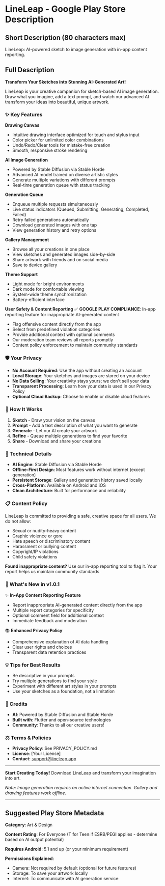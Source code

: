 # LineLeap - Google Play Store Description

## Short Description (80 characters max)
LineLeap: AI-powered sketch to image generation with in-app content reporting.

## Full Description

**Transform Your Sketches into Stunning AI-Generated Art!**

LineLeap is your creative companion for sketch-based AI image generation. Draw what you imagine, add a text prompt, and watch our advanced AI transform your ideas into beautiful, unique artwork.

### ✨ Key Features

**Drawing Canvas**
- Intuitive drawing interface optimized for touch and stylus input
- Color picker for unlimited color combinations
- Undo/Redo/Clear tools for mistake-free creation
- Smooth, responsive stroke rendering

**AI Image Generation**
- Powered by Stable Diffusion via Stable Horde
- Advanced AI model trained on diverse artistic styles
- Generate multiple variations with different prompts
- Real-time generation queue with status tracking

**Generation Queue**
- Enqueue multiple requests simultaneously
- Live status indicators (Queued, Submitting, Generating, Completed, Failed)
- Retry failed generations automatically
- Download generated images with one tap
- View generation history and retry options

**Gallery Management**
- Browse all your creations in one place
- View sketches and generated images side-by-side
- Share artwork with friends and on social media
- Save to device gallery

**Theme Support**
- Light mode for bright environments
- Dark mode for comfortable viewing
- System-wide theme synchronization
- Battery-efficient interface

**User Safety & Content Reporting**
✅ **GOOGLE PLAY COMPLIANCE**: In-app reporting feature for inappropriate AI-generated content
- Flag offensive content directly from the app
- Select from predefined violation categories
- Provide additional context with optional comments
- Our moderation team reviews all reports promptly
- Content policy enforcement to maintain community standards

### 🛡️ Your Privacy

- **No Account Required**: Use the app without creating an account
- **Local Storage**: Your sketches and images are stored on your device
- **No Data Selling**: Your creativity stays yours; we don't sell your data
- **Transparent Processing**: Learn how your data is used in our Privacy Policy
- **Optional Cloud Backup**: Choose to enable or disable cloud features

### 🎨 How It Works

1. **Sketch** - Draw your vision on the canvas
2. **Prompt** - Add a text description of what you want to generate
3. **Generate** - Let our AI create your artwork
4. **Refine** - Queue multiple generations to find your favorite
5. **Share** - Download and share your creations

### 🔧 Technical Details

- **AI Engine**: Stable Diffusion via Stable Horde
- **Offline-First Design**: Most features work without internet (except generation)
- **Persistent Storage**: Gallery and generation history saved locally
- **Cross-Platform**: Available on Android and iOS
- **Clean Architecture**: Built for performance and reliability

### 📋 Content Policy

LineLeap is committed to providing a safe, creative space for all users. We do not allow:
- Sexual or nudity-heavy content
- Graphic violence or gore
- Hate speech or discriminatory content
- Harassment or bullying content
- Copyright/IP violations
- Child safety violations

**Found inappropriate content?** Use our in-app reporting tool to flag it. Your report helps us maintain community standards.

### 🚀 What's New in v1.0.1

✨ **In-App Content Reporting Feature**
- Report inappropriate AI-generated content directly from the app
- Multiple report categories for specificity
- Optional comment field for additional context
- Immediate feedback and moderation

📚 **Enhanced Privacy Policy**
- Comprehensive explanation of AI data handling
- Clear user rights and choices
- Transparent data retention practices

### 💡 Tips for Best Results

- Be descriptive in your prompts
- Try multiple generations to find your style
- Experiment with different art styles in your prompts
- Use your sketches as a foundation, not a limitation

### 🙏 Credits

- **AI**: Powered by Stable Diffusion and Stable Horde
- **Built with**: Flutter and open-source technologies
- **Community**: Thanks to all our creative users!

### ⚖️ Terms & Policies

- **Privacy Policy**: See PRIVACY_POLICY.md
- **License**: [Your License]
- **Contact**: support@lineleap.app

---

**Start Creating Today!** Download LineLeap and transform your imagination into art.

*Note: Image generation requires an active internet connection. Gallery and drawing features work offline.*

---

## Suggested Play Store Metadata

**Category**: Art & Design

**Content Rating**: For Everyone (T for Teen if ESRB/PEGI applies - determine based on AI output potential)

**Requires Android**: 5.1 and up (or your minimum requirement)

**Permissions Explained**:
- Camera: Not required by default (optional for future features)
- Storage: To save your artwork locally
- Internet: To communicate with AI generation service
